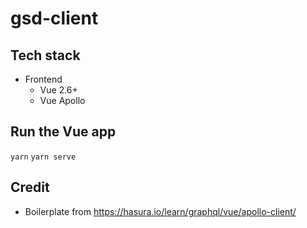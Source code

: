 # gsd-client


Tech stack
----------
- Frontend
  - Vue 2.6+
  - Vue Apollo


Run the Vue app
---------------
`yarn`
`yarn serve`


Credit
--------
  - Boilerplate from https://hasura.io/learn/graphql/vue/apollo-client/